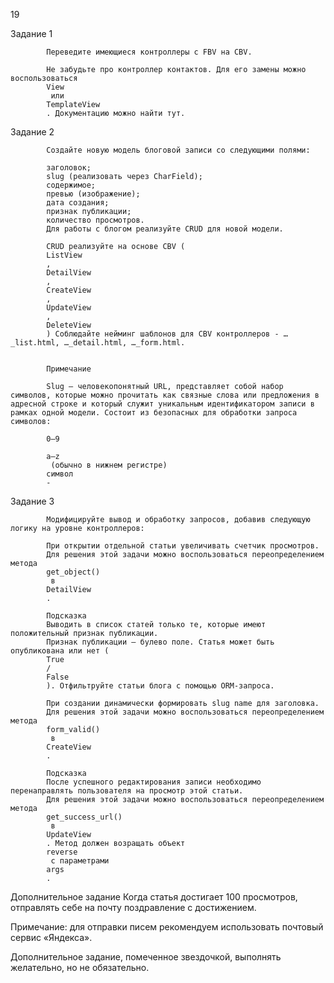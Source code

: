 19


Задание 1


            Переведите имеющиеся контроллеры с FBV на CBV.
            
            Не забудьте про контроллер контактов. Для его замены можно воспользоваться 
            View
             или 
            TemplateView
            . Документацию можно найти тут.

Задание 2


            Создайте новую модель блоговой записи со следующими полями:
            
            заголовок;
            slug (реализовать через CharField);
            содержимое;
            превью (изображение);
            дата создания;
            признак публикации;
            количество просмотров.
            Для работы с блогом реализуйте CRUD для новой модели.
            
            CRUD реализуйте на основе CBV (
            ListView
            , 
            DetailView
            , 
            CreateView
            , 
            UpdateView
            , 
            DeleteView
            ) Соблюдайте нейминг шаблонов для CBV контроллеров - …_list.html, …_detail.html, …_form.html.
            
             
            Примечание
            
            Slug — человекопонятный URL, представляет собой набор символов, которые можно прочитать как связные слова или предложения в адресной строке и который служит уникальным идентификатором записи в рамках одной модели. Состоит из безопасных для обработки запроса символов:
            
            0–9
             
            a–z
             (обычно в нижнем регистре)
            символ 
            -
Задание 3

            Модифицируйте вывод и обработку запросов, добавив следующую логику на уровне контроллеров:
            
            При открытии отдельной статьи увеличивать счетчик просмотров.
            Для решения этой задачи можно воспользоваться переопределением метода 
            get_object()
             в 
            DetailView
            .
            
            Подсказка
            Выводить в список статей только те, которые имеют положительный признак публикации.
            Признак публикации — булево поле. Статья может быть опубликована или нет (
            True
            /
            False
            ). Отфильтруйте статьи блога с помощью ORM-запроса.
            
            При создании динамически формировать slug name для заголовка.
            Для решения этой задачи можно воспользоваться переопределением метода 
            form_valid()
             в 
            CreateView
            .
            
            Подсказка
            После успешного редактирования записи необходимо перенаправлять пользователя на просмотр этой статьи.
            Для решения этой задачи можно воспользоваться переопределением метода 
            get_success_url()
             в 
            UpdateView
            . Метод должен возращать объект 
            reverse
             с параметрами 
            args
            .

Дополнительное задание
Когда статья достигает 100 просмотров, отправлять себе на почту поздравление с достижением.

Примечание: для отправки писем рекомендуем использовать почтовый сервис «Яндекса».

Дополнительное задание, помеченное звездочкой, выполнять желательно, но не обязательно.

